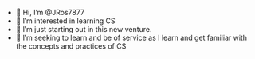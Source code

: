 - 👋 Hi, I’m @JRos7877
- 👀 I’m interested in learning CS 
- 🌱 I’m just starting out in this new venture. 
- 💞️ I’m seeking to learn and be of service as I learn and get familiar with the concepts and practices of CS

<!---
JRos7877/JRos7877 is a ✨ special ✨ repository because its `README.md` (this file) appears on your GitHub profile.
You can click the Preview link to take a look at your changes.
--->
